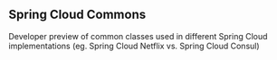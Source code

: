 ## Spring Cloud Commons

Developer preview of common classes used in different Spring Cloud implementations (eg. Spring Cloud Netflix vs. Spring Cloud Consul)
